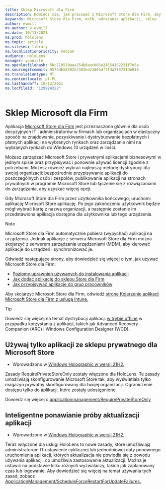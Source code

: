 ```yaml
---
title: Sklep Microsoft dla Firm
description: Dowiedz się, jak pracować z Microsoft Store dla Firm, aby publikować aplikacje rzeczywistości mieszanej w firmie.
keywords: Microsoft Store dla Firm, msfb, wdrażanie aplikacji, sklep
author: evmill
ms.author: v-evmill
ms.date: 10/13/2021
ms.prod: hololens
ms.topic: article
ms.sitesec: library
ms.localizationpriority: medium
audience: HoloLens
manager: yannisle
ms.openlocfilehash: 5bc719539aaa254b8aacb05e24554152231f7e5a
ms.sourcegitcommit: 9574db58592b7302bd2386bdf7fda3f6721de818
ms.translationtype: MT
ms.contentlocale: pl-PL
ms.lasthandoff: 10/13/2021
ms.locfileid: "129924322"
---
```

# <a name="microsoft-store-for-business"></a>Sklep Microsoft dla Firm

Aplikacja [Microsoft Store dla Firm](/microsoft-store/microsoft-store-for-business-overview) jest przeznaczona głównie dla osób decyzyjnych IT i administratorów w firmach lub organizacjach w elastyczny sposób na znajdowanie, pozyskiwanie i dystrybuowanie bezpłatnych i płatnych aplikacji na wybranych rynkach oraz zarządzanie nimi na wybranych rynkach do Windows 10 urządzeń w ilości. 

Możesz zarządzać Microsoft Store i prywatnymi aplikacjami biznesowymi w jednym spisie oraz przypisywać i ponownie używać licencji zgodnie z potrzebami. Możesz również wybrać najlepszą metodę dystrybucji dla swojej organizacji: bezpośrednie przypisywanie aplikacji do poszczególnych osób i zespołów, publikowanie aplikacji na stronach prywatnych w programie Microsoft Store lub łączenie się z rozwiązaniami do zarządzania, aby uzyskać więcej opcji.

Gdy Microsoft Store dla Firm przez użytkownika końcowego, uruchomi aplikację Microsoft Store aplikację. Po jego zakończeniu użytkownik będzie mógł wybrać kartę z nazwą organizacji, a następnie zostanie im przedstawiona aplikacja dostępna dla użytkownika lub tego urządzenia.

> [!Note]
> Microsoft Store dla Firm automatycznie pobiera (wypychać) aplikacji na urządzenia. Jednak aplikacje z serwera Microsoft Store dla Firm można skojarzyć z serwerem zarządzania urządzeniami (MDM), aby kierować aplikacje do urządzeń i synchronizować je.

Odwiedź następujące strony, aby dowiedzieć się więcej o tym, jak używać Microsoft Store dla Firm:

* [Poziomy uprawnień używanych do instalowania aplikacji](/mem/intune/configuration/device-restrictions-windows-holographic#app-store)
* [Jak dodać aplikację do sklepu Store dla Firm](/mem/intune/apps/store-apps-windows)
* [Jak przypisywać aplikacje do grup pracowników](/mem/intune/apps/windows-store-for-business)

Aby skojarzyć Microsoft Store dla Firm, odwiedź [stronę Kojarzenie aplikacji Microsoft Store dla Firm z usługą Intune.](/mem/intune/apps/windows-store-for-business#associate-your-microsoft-store-for-business-account-with-intune)

> [!Tip]
> Dowiedz się więcej na temat dystrybucji aplikacji [w trybie offline](/microsoft-store/distribute-offline-apps) w przypadku korzystania z aplikacji, takich jak Advanced Recovery Companion (ARC) i Windows Configuration Designer (WCD).

## <a name="use-only-private-store-apps-for-microsoft-store"></a>Używaj tylko aplikacji ze sklepu prywatnego dla Microsoft Store

- Wprowadzono w [Windows Holographic w wersji 21H2.](hololens-release-notes.md#windows-holographic-version-21h2)

Zasady RequirePrivateStoreOnly zostały włączone dla HoloLens. Te zasady umożliwiają skonfigurowanie Microsoft Store tak, aby wyświetlała tylko magazyn prywatny skonfigurowany dla twojej organizacji. Ograniczenie dostępu tylko do aplikacji, które zostały udostępnione.

Dowiedz się więcej o [applicationmanagement/RequirePrivateStoreOnly](http://windows/client-management/mdm/policy-csp-applicationmanagement#applicationmanagement-requireprivatestoreonly)

## <a name="smart-retry-for-app-updates"></a>Inteligentne ponawianie próby aktualizacji aplikacji

- Wprowadzono w [Windows Holographic w wersji 21H2.](hololens-release-notes.md#windows-holographic-version-21h2)

Teraz włączone dla usługi HoloLens to nowe zasady, które umożliwiają administratorom IT ustawienie cyklicznej lub jednodniowej daty ponownego uruchomienia aplikacji, których aktualizacja nie powiodła się z powodu używania aplikacji, co umożliwia zastosowanie aktualizacji. Można je ustawić na podstawie kilku różnych wyzwalaczy, takich jak zaplanowany czas lub logowanie. Aby dowiedzieć się więcej na temat używania tych zasad, zobacz [ApplicationManagement/ScheduleForceRestartForUpdateFailures.](/windows/client-management/mdm/policy-csp-applicationmanagement#applicationmanagement-scheduleforcerestartforupdatefailures)